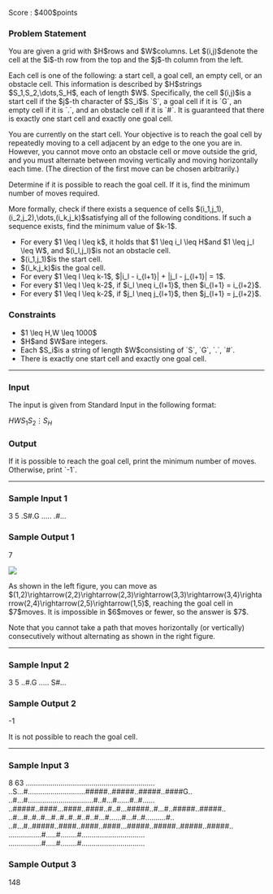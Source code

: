 
<div>

<span>

<span>

<p>
Score : $400$points
</p>

<div>

<section>

### **Problem Statement**

<p>
You are given a grid with $H$rows and $W$columns.
Let $(i,j)$denote the cell at the $i$-th row from the top and the $j$-th column from the left.
</p>

<p>
Each cell is one of the following: a start cell, a goal cell, an empty cell, or an obstacle cell. This information is described by $H$strings $S_1,S_2,\dots,S_H$, each of length $W$. Specifically, the cell $(i,j)$is a start cell if the $j$-th character of $S_i$is `S`, a goal cell if it is `G`, an empty cell if it is `.`, and an obstacle cell if it is `#`. It is guaranteed that there is exactly one start cell and exactly one goal cell.
</p>

<p>
You are currently on the start cell.
Your objective is to reach the goal cell by repeatedly moving to a cell adjacent by an edge to the one you are in.
However, you cannot move onto an obstacle cell or move outside the grid, and you must alternate between moving vertically and moving horizontally each time. (The direction of the first move can be chosen arbitrarily.)
</p>

<p>
Determine if it is possible to reach the goal cell. If it is, find the minimum number of moves required.
</p>

<p>
More formally, check if there exists a sequence of cells $(i_1,j_1),(i_2,j_2),\dots,(i_k,j_k)$satisfying all of the following conditions. If such a sequence exists, find the minimum value of $k-1$.
</p>

<ul>

<li>
For every $1 \leq l \leq k$, it holds that $1 \leq i_l \leq H$and $1 \leq j_l \leq W$, and $(i_l,j_l)$is not an obstacle cell.
</li>

<li>
$(i_1,j_1)$is the start cell.
</li>

<li>
$(i_k,j_k)$is the goal cell.
</li>

<li>
For every $1 \leq l \leq k-1$, $|i_l - i_{l+1}| + |j_l - j_{l+1}| = 1$.
</li>

<li>
For every $1 \leq l \leq k-2$, if $i_l \neq i_{l+1}$, then $i_{l+1} = i_{l+2}$. 
</li>

<li>
For every $1 \leq l \leq k-2$, if $j_l \neq j_{l+1}$, then $j_{l+1} = j_{l+2}$.
</li>

</ul>

</section>

</div>

<div>

<section>

### **Constraints**

<ul>

<li>
$1 \leq H,W \leq 1000$
</li>

<li>
$H$and $W$are integers.
</li>

<li>
Each $S_i$is a string of length $W$consisting of `S`, `G`, `.`, `#`.
</li>

<li>
There is exactly one start cell and exactly one goal cell.
</li>

</ul>

</section>

</div>

---

<div>

<div>

<section>

### **Input**

<p>
The input is given from Standard Input in the following format:
</p>

<div>

$H$$W$$S_1$$S_2$$\vdots$$S_H$
</div>

</section>

</div>

<div>

<section>

### **Output**

<p>
If it is possible to reach the goal cell, print the minimum number of moves. Otherwise, print `-1`.
</p>

</section>

</div>

</div>

---

<div>

<section>

### **Sample Input 1**

<div>

3 5
.S#.G
.....
.#...

</div>

</section>

</div>

<div>

<section>

### **Sample Output 1**

<div>

7

</div>

<p>

<img src="https://img.atcoder.jp/abc387/6ef2f123adae6bc6bb157af8f30afe89.png">

</img>

</p>

<p>
As shown in the left figure, you can move as $(1,2)\rightarrow(2,2)\rightarrow(2,3)\rightarrow(3,3)\rightarrow(3,4)\rightarrow(2,4)\rightarrow(2,5)\rightarrow(1,5)$, reaching the goal cell in $7$moves.
It is impossible in $6$moves or fewer, so the answer is $7$.
</p>

<p>
Note that you cannot take a path that moves horizontally (or vertically) consecutively without alternating as shown in the right figure.
</p>

</section>

</div>

---

<div>

<section>

### **Sample Input 2**

<div>

3 5
..#.G
.....
S#...

</div>

</section>

</div>

<div>

<section>

### **Sample Output 2**

<div>

-1

</div>

<p>
It is not possible to reach the goal cell.
</p>

</section>

</div>

---

<div>

<section>

### **Sample Input 3**

<div>

8 63
...............................................................
..S...#............................#####..#####..#####..####G..
..#...#................................#..#...#......#..#......
..#####..####...####..####..#..#...#####..#...#..#####..#####..
..#...#..#..#...#..#..#..#..#..#...#......#...#..#..........#..
..#...#..#####..####..####..####...#####..#####..#####..#####..
................#.....#........#...............................
................#.....#........#...............................

</div>

</section>

</div>

<div>

<section>

### **Sample Output 3**

<div>

148

</div>

</section>

</div>

</span>

</span>

</div>
